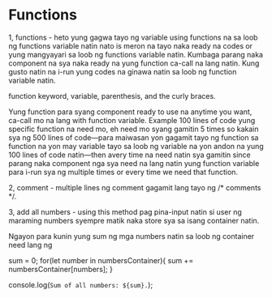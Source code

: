 # Functions 
1, functions - heto yung gagwa tayo ng variable using functions na sa loob ng functions variable natin nato is meron na tayo naka ready na codes or yung mangyayari sa loob ng functions variable natin. Kumbaga parang naka component na sya naka ready na yung function ca-call na lang natin. Kung gusto natin na i-run yung codes na ginawa natin sa loob ng function variable natin.

function keyword, variable, parenthesis, and the curly braces.

Yung function para syang component ready to use na anytime you want, ca-call mo na lang with function variable. Example 100 lines of code yung specific function na need mo, eh need mo syang gamitin 5 times so kakain sya ng 500 lines of code—para maiwasan yon gagamit tayo ng function sa function na yon may variable  tayo  sa loob ng variable na yon andon na yung 100 lines of code natin—then avery time na need natin sya gamitin since parang naka component nga sya need na lang natin yung function variable para i-run sya ng multiple times or every time we need that function.

2, comment - multiple lines ng comment gagamit lang tayo ng /* comments */.

3, add all numbers - using this method pag pina-input natin si user ng maraming numbers syempre matik naka store sya sa isang container natin. 

Ngayon para kunin yung sum ng mga numbers natin sa loob ng container need lang ng 

sum = 0;
for(let number in numbersContainer){
    sum += numbersContainer[numbers];
}

console.log(`Sum of all numbers: ${sum}.`);
